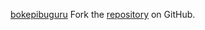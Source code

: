 [bokepibuguru](https://bokepibuguru.pages.dev)
Fork the [repository](https://github.com/lapelive) on GitHub.